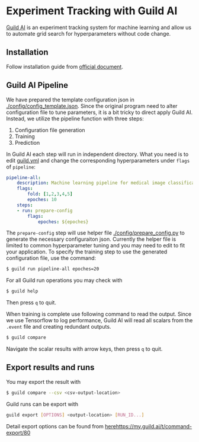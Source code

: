 # Experiment Tracking with Guild AI

[Guild AI](https://guild.ai/) is an experiment tracking system for machine learning and allow us to automate grid search for hyperparameters without code change. 

## Installation
Follow installation guide from [official document](https://my.guild.ai/t/get-started-with-guild-ai/35#install-guild-ai).

## Guild AI Pipeline

We have prepared the template configuration json in [./config/config_template.json](/config/config_template.json). Since the original program need to alter configuration file to tune parameters, it is a bit tricky to direct apply Guild AI. Instead, we utilize the pipeline function with three steps:
1. Configuration file generation
2. Training
3. Prediction 

In Guild AI each step will run in independent directory. What you need is to edit [guild.yml](./guild.yml) and change the corresponding hyperparameters under `flags` of `pipeline`:

```yml
pipeline-all:
    description: Machine learning pipeline for medical image classification
    flags: 
        fold: [1,2,3,4,5]
        epoches: 10
    steps:
    - run: prepare-config
        flags:
            epoches: ${epoches}
```

The `prepare-config` step will use helper file [./config/prepare_config.py](./config/prepare_config.py) to generate the necessary configuraiton json. Currently the helper file is limited to common hyperparameter tuning and you may need to edit to fit your application. To specify the training step to use the generated configuration file, use the command:

```bash
$ guild run pipeline-all epoches=20
```

For all Guild run operations you may check with 
```bash
$ guild help
```
Then press `q` to quit.

When training is complete use following command to read the output. Since we use Tensorflow to log performance, Guild AI will read all scalars from the `.event` file and creating redundant outputs. 

```bash
$ guild compare
```

Navigate the scalar results with arrow keys, then press `q` to quit.

## Export results and runs
You may export the result with
``` bash
$ guild compare --csv <csv-output-location>
```

Guild runs can be export with 

```bash
guild export [OPTIONS] <output-location> [RUN_ID...]
```
Detail export options can be found from [here]()https://my.guild.ai/t/command-export/80